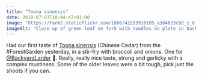 ```yaml
---
title: "Toona sinensis"
date: 2018-07-03T10:44:47+01:00
image: "https://farm2.staticflickr.com/1806/42255918105_a3d4623c82_z_d.jpg"
imageAlt: "Close up of green leaf on fork with noodles on plate in background"
---
```


Had our first taste of [Toona sinensis]() (Chinese Cedar) from the #ForestGarden yesterday, in a stir-fry with broccoli and onions. One for [@BackyardLarder](https://twitter.com/BackyardLarder) 🙂. Really, really nice taste, strong and garlicky with a complex mustiness. Some of the older leaves were a bit tough, pick just the shoots if you can.
